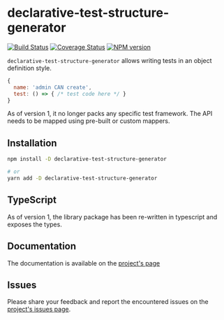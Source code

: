 # declarative-test-structure-generator

[![Build Status](https://travis-ci.org/marc-ed-raffalli/declarative-test-structure-generator.svg?branch=master)](https://travis-ci.org/marc-ed-raffalli/declarative-test-structure-generator)
[![Coverage Status](https://coveralls.io/repos/github/marc-ed-raffalli/declarative-test-structure-generator/badge.svg?branch=master)](https://coveralls.io/github/marc-ed-raffalli/declarative-test-structure-generator?branch=master)
[![NPM version](https://img.shields.io/npm/v/declarative-test-structure-generator.svg)](https://www.npmjs.com/package/declarative-test-structure-generator)

`declarative-test-structure-generator` allows writing tests in an object definition style.

```js
{
  name: 'admin CAN create',
  test: () => { /* test code here */ }
}
```

As of version 1, it no longer packs any specific test framework.
The API needs to be mapped using pre-built or custom mappers.

## Installation

```bash
npm install -D declarative-test-structure-generator

# or
yarn add -D declarative-test-structure-generator
```

## TypeScript

As of version 1, the library package has been re-written in typescript and exposes the types.

## Documentation

The documentation is available on the [project's page][projectPage]

## Issues

Please share your feedback and report the encountered issues on the [project's issues page][projectIssues].


[projectPage]: https://marc-ed-raffalli.github.io/en/projects/declarative-test-structure-generator
[projectIssues]: https://github.com/marc-ed-raffalli/declarative-test-structure-generator/issues
